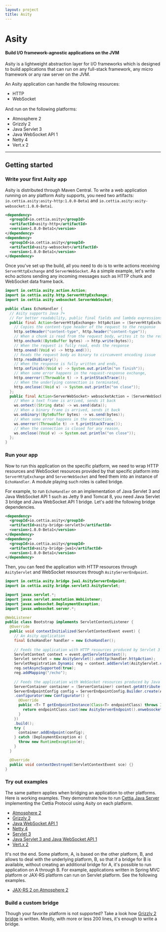 ```yaml
---
layout: project
title: Asity
---
```


<h1>Asity</h1>
<h4 class="subheader">Build I/O framework-agnostic applications on the JVM</h4>

Asity is a lightweight abstraction layer for I/O frameworks which is designed to build applications that can run on any full-stack framework, any micro framework or any raw server on the JVM.

An Asity application can handle the following resources: 

<ul class="menu simple" style="margin-bottom: 1rem">
<li>HTTP</li>
<li>WebSocket</li>
</ul>

And run on the following platforms:

<ul class="menu simple">
<li>Atmosphere 2</li>
<li>Grizzly 2</li>
<li>Java Servlet 3</li>
<li>Java WebSocket API 1</li>
<li>Netty 4</li>
<li>Vert.x 2</li>
</ul>

---

## Getting started

### Write your first Asity app

Asity is distributed through Maven Central. To write a web application running on any platform Asity supports, you need two artifacts: `io.cettia.asity:asity-http:1.0.0-Beta1` and `io.cettia.asity:asity-websocket:1.0.0-Beta1`.

```xml
<dependency>
  <groupId>io.cettia.asity</groupId>
  <artifactId>asity-http</artifactId>
  <version>1.0.0-Beta1</version>
</dependency>
<dependency>
  <groupId>io.cettia.asity</groupId>
  <artifactId>asity-websocket</artifactId>
  <version>1.0.0-Beta1</version>
</dependency>
```

Once you've set up the build, all you need to do is to write actions receiving `ServerHttpExchange` and `ServerWebSocket`. As a simple example, let's write echo actions sending any incoming messages such as HTTP chunk and WebSocket data frame back.

```java
import io.cettia.asity.action.Action;
import io.cettia.asity.http.ServerHttpExchange;
import io.cettia.asity.websocket.ServerWebSocket;

public class EchoHandler {
  // Asity supports Java 7+
  // For better readability, public final fields and lambda expressions in Java 8 are used here
  public final Action<ServerHttpExchange> httpAction = (ServerHttpExchange http) -> {
    // Copies the content-type header of the request to the response
    http.setHeader("content-type", http.header("content-type"));
    // When a chunk is read from the request body, writes it to the response body
    http.onchunk((ByteBuffer bytes) -> http.write(bytes));
    // When the request is fully read, ends the response
    http.onend((Void v) -> http.end());
    // Reads the request body as binary to circumvent encoding issue
    http.readAsBinary();
    // When the response is fully written and ends,
    http.onfinish((Void v) -> System.out.println("on finish"));
    // When some error happens in the request-response exchange,
    http.onerror((Throwable t) -> t.printStackTrace());
    // When the underlying connection is terminated,
    http.onclose((Void v) -> System.out.println("on close"));
  };
  public final Action<ServerWebSocket> websocketAction = (ServerWebSocket ws) -> {
    // When a text frame is arrived, sends it back
    ws.ontext((String data) -> ws.send(data));
    // When a binary frame is arrived, sends it back
    ws.onbinary((ByteBuffer bytes) -> ws.send(bytes));
    // When some error happens in the connection,
    ws.onerror((Throwable t) -> t.printStackTrace());
    // When the connection is closed for any reason,
    ws.onclose((Void v) -> System.out.println("on close"));
  };
}
```

### Run your app

Now to run this application on the specific platform, we need to wrap HTTP resources and WebSocket resources provided by that specific platform into `ServerHttpExchange` and `ServerWebSocket` and feed them into an instance of `EchoHandler`. A module playing such roles is called bridge.

For example, to run `EchoHandler` on an implementation of Java Servlet 3 and Java WebSocket API 1 such as Jetty 9 and Tomcat 8, you need Java Servlet 3 bridge and Java WebSocket API 1 bridge. Let's add the following bridge dependencies.

```xml
<dependency>
  <groupId>io.cettia.asity</groupId>
  <artifactId>asity-bridge-servlet3</artifactId>
  <version>1.0.0-Beta1</version>
</dependency>
<dependency>
  <groupId>io.cettia.asity</groupId>
  <artifactId>asity-bridge-jwa1</artifactId>
  <version>1.0.0-Beta1</version>
</dependency>
```

Then, you can feed the application with HTTP resources through `AsityServlet` and WebSocket resources through `AsityServerEndpoint`.

```java
import io.cettia.asity.bridge.jwa1.AsityServerEndpoint;
import io.cettia.asity.bridge.servlet3.AsityServlet;

import javax.servlet.*;
import javax.servlet.annotation.WebListener;
import javax.websocket.DeploymentException;
import javax.websocket.server.*;

@WebListener
public class Bootstrap implements ServletContextListener {
  @Override
  public void contextInitialized(ServletContextEvent event) {
    // An Asity application
    final EchoHandler handler = new EchoHandler();
    
    // Feeds the application with HTTP resources produced by Servlet 3
    ServletContext context = event.getServletContext();
    Servlet servlet = new AsityServlet().onhttp(handler.httpAction);
    ServletRegistration.Dynamic reg = context.addServlet(AsityServlet.class.getName(), servlet);
    reg.setAsyncSupported(true);
    reg.addMapping("/echo");
    
    // Feeds the application with WebSocket resources produced by Java WebSocket API 1
    ServerContainer container = (ServerContainer) context.getAttribute(ServerContainer.class.getName());
    ServerEndpointConfig config = ServerEndpointConfig.Builder.create(AsityServerEndpoint.class, "/echo")
    .configurator(new Configurator() {
      @Override
      public <T> T getEndpointInstance(Class<T> endpointClass) throws InstantiationException {
        return endpointClass.cast(new AsityServerEndpoint().onwebsocket(handler.websocketAction));
      }
    })
    .build();
    try {
      container.addEndpoint(config);
    } catch (DeploymentException e) {
      throw new RuntimeException(e);
    }
  }

  @Override
  public void contextDestroyed(ServletContextEvent sce) {}
}
```

### Try out examples

The same pattern applies when bridging an application to other platforms. Here is working examples. They demonstrate how to run [Cettia Java Server](http://cettia.io/projects/cettia-java-server) implementing the Cettia Protocol using Asity on each platform.

<ul class="menu">
<li><a href="https://github.com/cettia/cettia-examples/tree/master/archetype/cettia-java-server/platform/atmosphere2">Atmosphere 2</a></li>
<li><a href="https://github.com/cettia/cettia-examples/tree/master/archetype/cettia-java-server/platform/grizzly2">Grizzly 2</a></li>
<li><a href="https://github.com/cettia/cettia-examples/tree/master/archetype/cettia-java-server/platform/jwa1">Java WebSocket API 1</a></li>
<li><a href="https://github.com/cettia/cettia-examples/tree/master/archetype/cettia-java-server/platform/netty4">Netty 4</a></li>
<li><a href="https://github.com/cettia/cettia-examples/tree/master/archetype/cettia-java-server/platform/servlet3">Servlet 3</a></li>
<li><a href="https://github.com/cettia/cettia-examples/tree/master/archetype/cettia-java-server/platform/servlet3-jwa1">Java Servlet 3 and Java WebSocket API 1</a></li>
<li><a href="https://github.com/cettia/cettia-examples/tree/master/archetype/cettia-java-server/platform/vertx2">Vert.x 2</a></li>
</ul>

It's not the end. Some platform, A, is based on the other platform, B, and allows to deal with the underlying platform, B, so that if a bridge for B is available, without creating an additional bridge for A, it's possible to run application on A through B. For example, applications written in Spring MVC platform or JAX-RS platform can run on Servlet platform. See the following examples.

<ul class="menu">
<li><a href="https://github.com/cettia/cettia-examples/tree/master/archetype/cettia-java-server/platform-on-platform/jaxrs2-atmosphere2">JAX-RS 2 on Atmosphere 2</a></li>
</ul>

### Build a custom bridge

Though your favorite platform is not supported? Take a look how [Grizzly 2 bridge](https://github.com/cettia/asity/tree/1.0.0-Beta1/bridge-grizzly2) is written. Mostly, with more or less 200 lines, it's enough to write a bridge.
